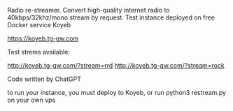 Radio re-streamer. Convert high-quality internet radio to 40kbps/32khz/mono stream by request.
Test instance deployed on free Docker service Koyeb 

https://koyeb.tg-gw.com

Test strems available:

http://koyeb.tg-gw.com/?stream=rrd
http://koyeb.tg-gw.com/?stream=rock

Code written by ChatGPT

to run your instance, you must deploy to Koyeb, or run 
python3 restream.py 
on your own vps
